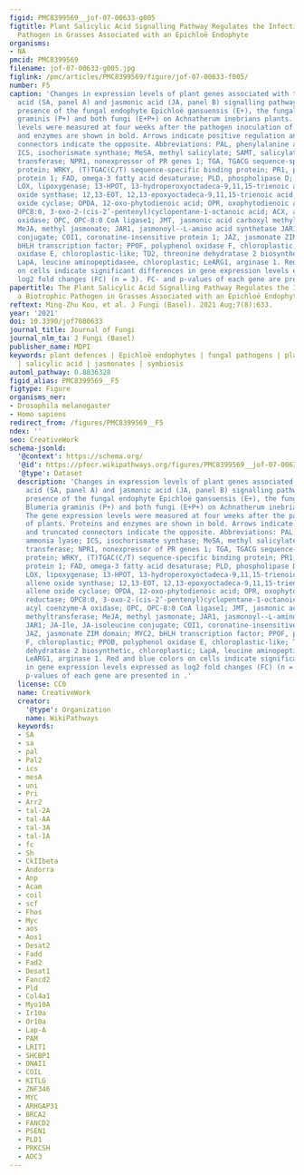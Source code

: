 ```yaml
---
figid: PMC8399569__jof-07-00633-g005
figtitle: Plant Salicylic Acid Signalling Pathway Regulates the Infection of a Biotrophic
  Pathogen in Grasses Associated with an Epichloë Endophyte
organisms:
- NA
pmcid: PMC8399569
filename: jof-07-00633-g005.jpg
figlink: /pmc/articles/PMC8399569/figure/jof-07-00633-f005/
number: F5
caption: 'Changes in expression levels of plant genes associated with the salicylic
  acid (SA, panel A) and jasmonic acid (JA, panel B) signalling pathways given the
  presence of the fungal endophyte Epichloë gansuensis (E+), the fungal pathogen Blumeria
  graminis (P+) and both fungi (E+P+) on Achnatherum inebrians plants. The gene expression
  levels were measured at four weeks after the pathogen inoculation of plants. Proteins
  and enzymes are shown in bold. Arrows indicate positive regulation and truncated
  connectors indicate the opposite. Abbreviations: PAL, phenylalanine ammonia lyase;
  ICS, isochorismate synthase; MeSA, methyl salicylate; SAMT, salicylate-O-methyl
  transferase; NPR1, nonexpressor of PR genes 1; TGA, TGACG sequence-specific binding
  protein; WRKY, (T)TGAC(C/T) sequence-specific binding protein; PR1, pathogenesis-related
  protein 1; FAD, omega-3 fatty acid desaturase; PLD, phospholipase D; PLA1, plastochron1;
  LOX, lipoxygenase; 13-HPOT, 13-hydroperoxyoctadeca-9,11,15-trienoic acid; AOS, allene
  oxide synthase; 12,13-EOT, 12,13-epoxyoctadeca-9,11,15-trienoic acid; AOC, allene
  oxide cyclase; OPDA, 12-oxo-phytodienoic acid; OPR, oxophytodienoic acid reductase;
  OPC8:0, 3-oxo-2-(cis-2’-pentenyl)cyclopentane-1-octanoic acid; ACX, acyl coenzyme-A
  oxidase; OPC, OPC-8:0 CoA ligase1; JMT, jasmonic acid carboxyl methyltransferase;
  MeJA, methyl jasmonate; JAR1, jasmonoyl--L-amino acid synthetase JAR1; JA-Ile, JA-isoleucine
  conjugate; COI1, coronatine-insensitive protein 1; JAZ, jasmonate ZIM domain; MYC2,
  bHLH transcription factor; PPOF, polyphenol oxidase F, chloroplastic; PPOB, polyphenol
  oxidase E, chloroplastic-like; TD2, threonine dehydratase 2 biosynthetic, chloroplastic;
  LapA, leucine aminopeptidasee, chloroplastic; LeARG1, arginase 1. Red and blue colors
  on cells indicate significant differences in gene expression levels expressed as
  log2 fold changes (FC) (n = 3). FC- and p-values of each gene are presented in .'
papertitle: The Plant Salicylic Acid Signalling Pathway Regulates the Infection of
  a Biotrophic Pathogen in Grasses Associated with an Epichloë Endophyte.
reftext: Ming-Zhu Kou, et al. J Fungi (Basel). 2021 Aug;7(8):633.
year: '2021'
doi: 10.3390/jof7080633
journal_title: Journal of Fungi
journal_nlm_ta: J Fungi (Basel)
publisher_name: MDPI
keywords: plant defences | Epichloë endophytes | fungal pathogens | plant hormones
  | salicylic acid | jasmonates | symbiosis
automl_pathway: 0.8836328
figid_alias: PMC8399569__F5
figtype: Figure
organisms_ner:
- Drosophila melanogaster
- Homo sapiens
redirect_from: /figures/PMC8399569__F5
ndex: ''
seo: CreativeWork
schema-jsonld:
  '@context': https://schema.org/
  '@id': https://pfocr.wikipathways.org/figures/PMC8399569__jof-07-00633-g005.html
  '@type': Dataset
  description: 'Changes in expression levels of plant genes associated with the salicylic
    acid (SA, panel A) and jasmonic acid (JA, panel B) signalling pathways given the
    presence of the fungal endophyte Epichloë gansuensis (E+), the fungal pathogen
    Blumeria graminis (P+) and both fungi (E+P+) on Achnatherum inebrians plants.
    The gene expression levels were measured at four weeks after the pathogen inoculation
    of plants. Proteins and enzymes are shown in bold. Arrows indicate positive regulation
    and truncated connectors indicate the opposite. Abbreviations: PAL, phenylalanine
    ammonia lyase; ICS, isochorismate synthase; MeSA, methyl salicylate; SAMT, salicylate-O-methyl
    transferase; NPR1, nonexpressor of PR genes 1; TGA, TGACG sequence-specific binding
    protein; WRKY, (T)TGAC(C/T) sequence-specific binding protein; PR1, pathogenesis-related
    protein 1; FAD, omega-3 fatty acid desaturase; PLD, phospholipase D; PLA1, plastochron1;
    LOX, lipoxygenase; 13-HPOT, 13-hydroperoxyoctadeca-9,11,15-trienoic acid; AOS,
    allene oxide synthase; 12,13-EOT, 12,13-epoxyoctadeca-9,11,15-trienoic acid; AOC,
    allene oxide cyclase; OPDA, 12-oxo-phytodienoic acid; OPR, oxophytodienoic acid
    reductase; OPC8:0, 3-oxo-2-(cis-2’-pentenyl)cyclopentane-1-octanoic acid; ACX,
    acyl coenzyme-A oxidase; OPC, OPC-8:0 CoA ligase1; JMT, jasmonic acid carboxyl
    methyltransferase; MeJA, methyl jasmonate; JAR1, jasmonoyl--L-amino acid synthetase
    JAR1; JA-Ile, JA-isoleucine conjugate; COI1, coronatine-insensitive protein 1;
    JAZ, jasmonate ZIM domain; MYC2, bHLH transcription factor; PPOF, polyphenol oxidase
    F, chloroplastic; PPOB, polyphenol oxidase E, chloroplastic-like; TD2, threonine
    dehydratase 2 biosynthetic, chloroplastic; LapA, leucine aminopeptidasee, chloroplastic;
    LeARG1, arginase 1. Red and blue colors on cells indicate significant differences
    in gene expression levels expressed as log2 fold changes (FC) (n = 3). FC- and
    p-values of each gene are presented in .'
  license: CC0
  name: CreativeWork
  creator:
    '@type': Organization
    name: WikiPathways
  keywords:
  - SA
  - sa
  - pal
  - Pal2
  - ics
  - mesA
  - uni
  - Pri
  - Arr2
  - tal-2A
  - tal-AA
  - tal-3A
  - tal-1A
  - fc
  - Sh
  - CkIIbeta
  - Andorra
  - Anp
  - Acam
  - coil
  - scf
  - Fhos
  - Myc
  - aos
  - Aos1
  - Desat2
  - Fadd
  - Fad2
  - Desat1
  - Fancd2
  - Pld
  - Col4a1
  - Myo10A
  - Ir10a
  - Or10a
  - Lap-A
  - PAM
  - LRIT1
  - SHCBP1
  - DNAI1
  - COIL
  - KITLG
  - ZNF346
  - MYC
  - ARHGAP31
  - BRCA2
  - FANCD2
  - PSEN1
  - PLD1
  - PRKCSH
  - AOC3
---
```

